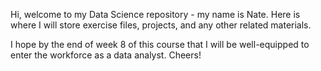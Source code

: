 Hi, welcome to my Data Science repository - my name is Nate. Here is where I will store exercise files, projects, and any other related materials. 

I hope by the end of week 8 of this course that I will be well-equipped to enter the workforce as a data analyst. Cheers!
